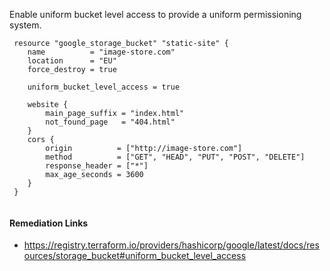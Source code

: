
Enable uniform bucket level access to provide a uniform permissioning system.

```hcl
 resource "google_storage_bucket" "static-site" {
 	name          = "image-store.com"
 	location      = "EU"
 	force_destroy = true
 	
 	uniform_bucket_level_access = true
 	
 	website {
 		main_page_suffix = "index.html"
 		not_found_page   = "404.html"
 	}
 	cors {
 		origin          = ["http://image-store.com"]
 		method          = ["GET", "HEAD", "PUT", "POST", "DELETE"]
 		response_header = ["*"]
 		max_age_seconds = 3600
 	}
 }
 
```

#### Remediation Links
 - https://registry.terraform.io/providers/hashicorp/google/latest/docs/resources/storage_bucket#uniform_bucket_level_access

